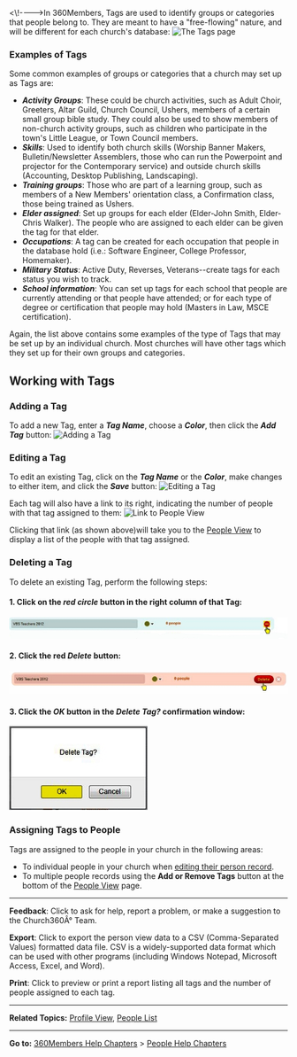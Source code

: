 \<\\!----\>In 360Members, Tags are used to identify groups or categories
that people belong to. They are meant to have a "free-flowing" nature,
and will be different for each church's database: ![The Tags
page](People_Tags_01.JPG "The Tags page")

### Examples of Tags

Some common examples of groups or categories that a church may set up as
Tags are:

-   ***Activity Groups***: These could be church activities, such as
    Adult Choir, Greeters, Altar Guild, Church Council, Ushers, members
    of a certain small group bible study. They could also be used to
    show members of non-church activity groups, such as children who
    participate in the town's Little League, or Town Council members.
-   ***Skills***: Used to identify both church skills (Worship Banner
    Makers, Bulletin/Newsletter Assemblers, those who can run the
    Powerpoint and projector for the Contemporary service) and outside
    church skills (Accounting, Desktop Publishing, Landscaping).
-   ***Training groups***: Those who are part of a learning group, such
    as members of a New Members' orientation class, a Confirmation
    class, those being trained as Ushers.
-   ***Elder assigned***: Set up groups for each elder (Elder-John
    Smith, Elder-Chris Walker). The people who are assigned to each
    elder can be given the tag for that elder.
-   ***Occupations***: A tag can be created for each occupation that
    people in the database hold (i.e.: Software Engineer, College
    Professor, Homemaker).
-   ***Military Status***: Active Duty, Reverses, Veterans--create tags
    for each status you wish to track.
-   ***School information***: You can set up tags for each school that
    people are currently attending or that people have attended; or for
    each type of degree or certification that people may hold (Masters
    in Law, MSCE certification).

Again, the list above contains some examples of the type of Tags that
may be set up by an individual church. Most churches will have other
tags which they set up for their own groups and categories.

Working with Tags
---------------------------------------------------------------------------------------

### Adding a Tag

To add a new Tag, enter a ***Tag Name***, choose a ***Color***, then
click the ***Add Tag*** button: ![Adding a
Tag](People_Tags_02.JPG "Adding a Tag")

### Editing a Tag

To edit an existing Tag, click on the ***Tag Name*** or the ***Color***,
make changes to either item, and click the ***Save*** button: ![Editing
a Tag](People_Tags_03.JPG "Editing a Tag")

Each tag will also have a link to its right, indicating the number of
people with that tag assigned to them: ![Link to People
View](People_Tags_04.JPG "Link to People View")

Clicking that link (as shown above)will take you to the [People
View](people:%20View) to display a list of the people with that tag
assigned.

### Deleting a Tag

To delete an existing Tag, perform the following steps:

#### 1. Click on the *red circle* button in the right column of that Tag:

![Click Red Circle](People_Tags_05.JPG "Click Red Circle")

#### 2. Click the red *Delete* button:

![Click Delete](People_Tags_06.JPG "Click Delete")

#### 3. Click the *OK* button in the *Delete Tag?* confirmation window:

![Click OK](People_Tags_07.JPG "Click OK")

### Assigning Tags to People

Tags are assigned to the people in your church in the following areas:

-   To individual people in your church when [editing their person
    record](people:%20Profile%20View#Tags).
-   To multiple people records using the **Add or Remove Tags** button
    at the bottom of the [People
    View](people:%20View#Add%20or%20Remove%20Tags) page.

* * * * *

**Feedback**: Click **<Feedback>** to ask for help, report a problem, or
make a suggestion to the Church360Â° Team.

**Export**: Click to export the person view data to a CSV
(Comma-Separated Values) formatted data file. CSV is a widely-supported
data format which can be used with other programs (including Windows
Notepad, Microsoft Access, Excel, and Word).

**Print**: Click to preview or print a report listing all tags and the
number of people assigned to each tag.

* * * * *

**Related Topics:** [Profile View](people:%20Profile%20View#Tags),
[People List](people:%20View)

* * * * *

**Go to:** [360Members Help Chapters](Main%20Page) \> [People Help
Chapters](People)
